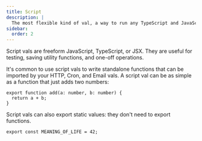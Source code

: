 ```yaml
---
title: Script
description: |
  The most flexible kind of val, a way to run any TypeScript and JavaScript
sidebar:
  order: 2
---
```


Script vals are freeform JavaScript, TypeScript, or JSX. They are useful
for testing, saving utility functions, and one-off operations.

It's common to use script vals to write standalone functions that can
be imported by your HTTP, Cron, and Email vals. A script val
can be as simple as a function that just adds two numbers:

```tsx val
export function add(a: number, b: number) {
  return a + b;
}
```

Script vals can also export static values: they don't need to export
functions.

```tsx
export const MEANING_OF_LIFE = 42;
```
